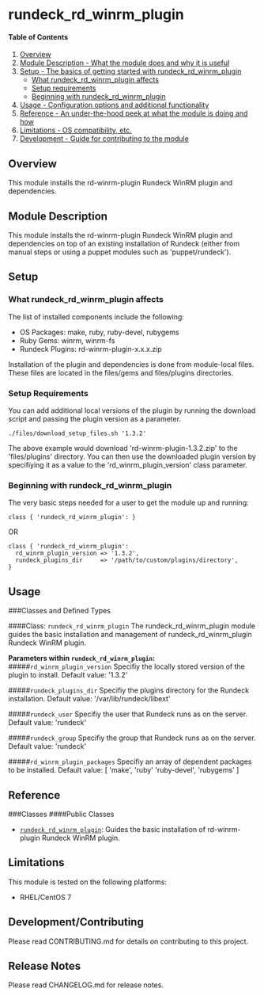# rundeck_rd_winrm_plugin

#### Table of Contents

1. [Overview](#overview)
2. [Module Description - What the module does and why it is useful](#module-description)
3. [Setup - The basics of getting started with rundeck_rd_winrm_plugin](#setup)
    * [What rundeck_rd_winrm_plugin affects](#what-rundeck_rd_winrm_plugin-affects)
    * [Setup requirements](#setup-requirements)
    * [Beginning with rundeck_rd_winrm_plugin](#beginning-with-rundeck_rd_winrm_plugin)
4. [Usage - Configuration options and additional functionality](#usage)
5. [Reference - An under-the-hood peek at what the module is doing and how](#reference)
5. [Limitations - OS compatibility, etc.](#limitations)
6. [Development - Guide for contributing to the module](#development)

## Overview

This module installs the rd-winrm-plugin Rundeck WinRM plugin and dependencies.

## Module Description

This module installs the rd-winrm-plugin Rundeck WinRM plugin and dependencies
on top of an existing installation of Rundeck (either from
manual steps or using a puppet modules such as 'puppet/rundeck').

## Setup

### What rundeck_rd_winrm_plugin affects

The list of installed components include the following:
* OS Packages: make, ruby, ruby-devel, rubygems
* Ruby Gems: winrm, winrm-fs
* Rundeck Plugins: rd-winrm-plugin-x.x.x.zip

Installation of the plugin and dependencies is done from module-local files.
These files are located in the files/gems and files/plugins directories.

### Setup Requirements

You can add additional local versions of the plugin by running the
download script and passing the plugin version as a parameter.
~~~
./files/download_setup_files.sh '1.3.2'
~~~
The above example would download 'rd-winrm-plugin-1.3.2.zip' to the
'files/plugins' directory. You can then use the downloaded plugin version by
specifiying it as a value to the 'rd_winrm_plugin_version' class parameter.

### Beginning with rundeck_rd_winrm_plugin

The very basic steps needed for a user to get the module up and running:
~~~
class { 'rundeck_rd_winrm_plugin': }
~~~
OR
~~~
class { 'rundeck_rd_winrm_plugin':
  rd_winrm_plugin_version => '1.3.2',
  rundeck_plugins_dir     => '/path/to/custom/plugins/directory',
}
~~~
## Usage

###Classes and Defined Types

####Class: `rundeck_rd_winrm_plugin`
The rundeck_rd_winrm_plugin module guides the basic installation and management of rundeck_rd_winrm_plugin Rundeck WinRM plugin.

**Parameters within `rundeck_rd_winrm_plugin`:**
#####`rd_winrm_plugin_version`
Specifiy the locally stored version of the plugin to install.
Default value: '1.3.2'

#####`rundeck_plugins_dir`
Specifiy the plugins directory for the Rundeck installation.
Default value: '/var/lib/rundeck/libext'

#####`rundeck_user`
Specifiy the user that Rundeck runs as on the server.
Default value: 'rundeck'

#####`rundeck_group`
Specifiy the group that Rundeck runs as on the server.
Default value: 'rundeck'

#####`rd_winrm_plugin_packages`
Specifiy an array of dependent packages to be installed.
Default value: [ 'make', 'ruby' 'ruby-devel', 'rubygems' ]

## Reference

###Classes
####Public Classes
* [`rundeck_rd_winrm_plugin`](#class-rundeck_rd_winrm_plugin): Guides the basic installation of rd-winrm-plugin Rundeck WinRM plugin.

## Limitations

This module is tested on the following platforms:

* RHEL/CentOS 7

## Development/Contributing

Please read CONTRIBUTING.md for details on contributing to this project.

## Release Notes

Please read CHANGELOG.md for release notes.
